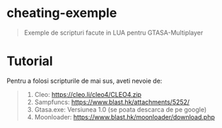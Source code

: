 # cheating-exemple
> Exemple de scripturi facute in LUA pentru GTASA-Multiplayer

# Tutorial
Pentru a folosi scripturile de mai sus, aveti nevoie de:
> 1. Cleo: https://cleo.li/cleo4/CLEO4.zip
> 2. Sampfuncs: https://www.blast.hk/attachments/5252/
> 3. Gtasa.exe: Versiunea 1.0 (se poata descarca de pe google)
> 4. Moonloader:  https://www.blast.hk/moonloader/download.php

